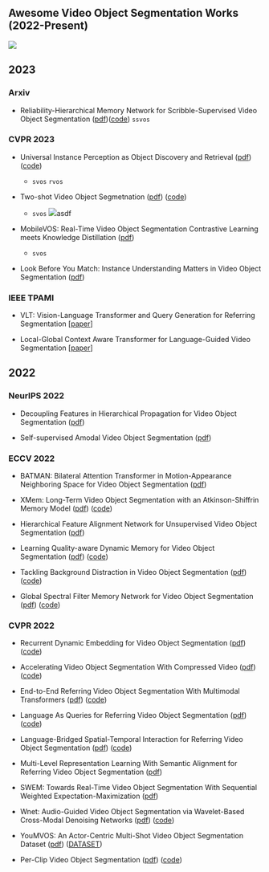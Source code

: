 ## Awesome Video Object Segmentation Works (2022-Present)
![](https://img.shields.io/github/last-commit/gaomingqi/VOS-Review?style=flat-square&colorB=abcdef)

## 2023

### Arxiv
- Reliability-Hierarchical Memory Network for
Scribble-Supervised Video Object Segmentation ([pdf](https://arxiv.org/pdf/2303.14384.pdf))([code](https://github.com/mkg1204/RHMNet-for-SSVOS)) `ssvos` 

### CVPR 2023
- Universal Instance Perception as Object Discovery and Retrieval ([pdf](https://arxiv.org/pdf/2303.06674.pdf)) ([code](https://github.com/MasterBin-IIAU/UNINEXT))
  - `svos` `rvos` 
   
- Two-shot Video Object Segmetnation ([pdf](https://arxiv.org/pdf/2303.12078.pdf)) ([code](https://github.com/yk-pku/Two-shot-Video-Object-Segmentation))
  - `svos` 
![](https://img.shields.io/badge/gidthub-blue?style=for-the-badge)asdf

- MobileVOS: Real-Time Video Object Segmentation
Contrastive Learning meets Knowledge Distillation ([pdf](https://arxiv.org/pdf/2303.07815.pdf))
    - `svos` 

- Look Before You Match: Instance Understanding Matters
in Video Object Segmentation ([pdf](https://arxiv.org/pdf/2212.06826.pdf))

### IEEE TPAMI
- VLT: Vision-Language Transformer and Query Generation for Referring Segmentation [[paper](https://ieeexplore.ieee.org/abstract/document/9932025)]

- Local-Global Context Aware Transformer for Language-Guided Video Segmentation [[paper]()]

## 2022

### NeurIPS 2022
- Decoupling Features in Hierarchical Propagation
for Video Object Segmentation ([pdf](https://arxiv.org/pdf/2210.09782.pdf))

- Self-supervised Amodal Video Object Segmentation ([pdf](https://arxiv.org/pdf/2210.12733.pdf))

### ECCV 2022

- BATMAN: Bilateral Attention Transformer in
Motion-Appearance Neighboring Space for
Video Object Segmentation ([pdf](https://www.ecva.net/papers/eccv_2022/papers_ECCV/papers/136890603.pdf))

- XMem: Long-Term Video Object Segmentation
with an Atkinson-Shiffrin Memory Model ([pdf](https://www.ecva.net/papers/eccv_2022/papers_ECCV/papers/136880633.pdf)) ([code](https://github.com/hkchengrex/XMem))

- Hierarchical Feature Alignment Network for Unsupervised Video Object Segmentation ([pdf](https://www.ecva.net/papers/eccv_2022/papers_ECCV/papers/136940584.pdf))

- Learning Quality-aware Dynamic Memory for Video Object Segmentation ([pdf](https://www.ecva.net/papers/eccv_2022/papers_ECCV/papers/136890462.pdf)) ([code](https://github.com/workforai/QDMN))

- Tackling Background Distraction in
Video Object Segmentation ([pdf](https://www.ecva.net/papers/eccv_2022/papers_ECCV/papers/136820434.pdf)) ([code](https://github.com/suhwan-cho/TBD))

- Global Spectral Filter Memory Network for Video Object Segmentation ([pdf](https://www.ecva.net/papers/eccv_2022/papers_ECCV/papers/136890639.pdf)) ([code](https://github.com/workforai/GSFM))

### CVPR 2022

- Recurrent Dynamic Embedding for Video Object Segmentation ([pdf](https://openaccess.thecvf.com/content/CVPR2022/papers/Li_Recurrent_Dynamic_Embedding_for_Video_Object_Segmentation_CVPR_2022_paper.pdf)) ([code](https://github.com/Limingxing00/RDE-VOS-CVPR2022))

- Accelerating Video Object Segmentation With Compressed Video ([pdf](https://openaccess.thecvf.com/content/CVPR2022/papers/Xu_Accelerating_Video_Object_Segmentation_With_Compressed_Video_CVPR_2022_paper.pdf)) ([code](https://github.com/kai422/CoVOS))

- End-to-End Referring Video Object Segmentation With Multimodal Transformers ([pdf](https://openaccess.thecvf.com/content/CVPR2022/papers/Botach_End-to-End_Referring_Video_Object_Segmentation_With_Multimodal_Transformers_CVPR_2022_paper.pdf)) ([code](https://github.com/mttr2021/MTTR))

- Language As Queries for Referring Video Object Segmentation ([pdf](https://openaccess.thecvf.com/content/CVPR2022/papers/Wu_Language_As_Queries_for_Referring_Video_Object_Segmentation_CVPR_2022_paper.pdf)) ([code](https://github.com/wjn922/ReferFormer))

- Language-Bridged Spatial-Temporal Interaction for Referring Video Object Segmentation ([pdf](https://openaccess.thecvf.com/content/CVPR2022/papers/Ding_Language-Bridged_Spatial-Temporal_Interaction_for_Referring_Video_Object_Segmentation_CVPR_2022_paper.pdf)) ([code](https://github.com/dzh19990407/LBDT))

- Multi-Level Representation Learning With Semantic Alignment for Referring Video Object Segmentation ([pdf](https://openaccess.thecvf.com/content/CVPR2022/papers/Wu_Multi-Level_Representation_Learning_With_Semantic_Alignment_for_Referring_Video_Object_CVPR_2022_paper.pdf)) 

- SWEM: Towards Real-Time Video Object Segmentation With Sequential Weighted Expectation-Maximization ([pdf](https://openaccess.thecvf.com/content/CVPR2022/papers/Lin_SWEM_Towards_Real-Time_Video_Object_Segmentation_With_Sequential_Weighted_Expectation-Maximization_CVPR_2022_paper.pdf)) 

- Wnet: Audio-Guided Video Object Segmentation via Wavelet-Based Cross-Modal Denoising Networks ([pdf](https://openaccess.thecvf.com/content/CVPR2022/papers/Pan_Wnet_Audio-Guided_Video_Object_Segmentation_via_Wavelet-Based_Cross-Modal_Denoising_Networks_CVPR_2022_paper.pdf)) ([code](https://github.com/asudahkzj/Wnet))

- YouMVOS: An Actor-Centric Multi-Shot Video Object Segmentation Dataset ([pdf](https://openaccess.thecvf.com/content/CVPR2022/papers/Wei_YouMVOS_An_Actor-Centric_Multi-Shot_Video_Object_Segmentation_Dataset_CVPR_2022_paper.pdf)) ([DATASET](https://donglaiw.github.io/proj/youMVOS/))

- Per-Clip Video Object Segmentation ([pdf](https://openaccess.thecvf.com/content/CVPR2022/papers/Park_Per-Clip_Video_Object_Segmentation_CVPR_2022_paper.pdf)) ([code](https://github.com/pkyong95/PCVOS))

